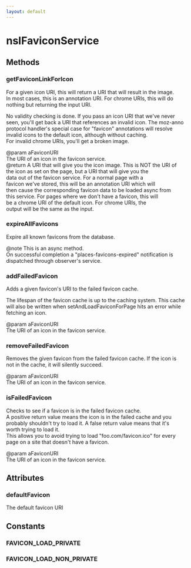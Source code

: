 ```yaml
---
layout: default
---
```


# nsIFaviconService #

## Methods ##

### getFaviconLinkForIcon ###
  
For a given icon URI, this will return a URI that will result in the image.  
In most cases, this is an annotation URI.  For chrome URIs, this will do  
nothing but returning the input URI.  
  
No validity checking is done. If you pass an icon URI that we've never  
seen, you'll get back a URI that references an invalid icon. The moz-anno  
protocol handler's special case for "favicon" annotations will resolve  
invalid icons to the default icon, although without caching.  
For invalid chrome URIs, you'll get a broken image.  
  
@param aFaviconURI  
       The URI of an icon in the favicon service.  
@return A URI that will give you the icon image.  This is NOT the URI of  
        the icon as set on the page, but a URI that will give you the  
        data out of the favicon service.  For a normal page with a  
        favicon we've stored, this will be an annotation URI which will  
        then cause the corresponding favicon data to be loaded async from  
        this service.  For pages where we don't have a favicon, this will  
        be a chrome URI of the default icon. For chrome URIs, the  
        output will be the same as the input.  
  

### expireAllFavicons ###
  
Expire all known favicons from the database.  
  
@note This is an async method.  
      On successful completion a "places-favicons-expired" notification is  
      dispatched through observer's service.  
  

### addFailedFavicon ###
  
Adds a given favicon's URI to the failed favicon cache.  
  
The lifespan of the favicon cache is up to the caching system.  This cache  
will also be written when setAndLoadFaviconForPage hits an error while  
fetching an icon.  
  
@param aFaviconURI  
       The URI of an icon in the favicon service.  
  

### removeFailedFavicon ###
  
Removes the given favicon from the failed favicon cache.  If the icon is  
not in the cache, it will silently succeed.  
  
@param aFaviconURI  
       The URI of an icon in the favicon service.  
  

### isFailedFavicon ###
  
Checks to see if a favicon is in the failed favicon cache.  
A positive return value means the icon is in the failed cache and you  
probably shouldn't try to load it.  A false return value means that it's  
worth trying to load it.  
This allows you to avoid trying to load "foo.com/favicon.ico" for every  
page on a site that doesn't have a favicon.  
  
@param aFaviconURI  
       The URI of an icon in the favicon service.  
  

## Attributes ##

### defaultFavicon ###
  
The default favicon URI  
  

## Constants ##

### FAVICON_LOAD_PRIVATE ###

### FAVICON_LOAD_NON_PRIVATE ###
